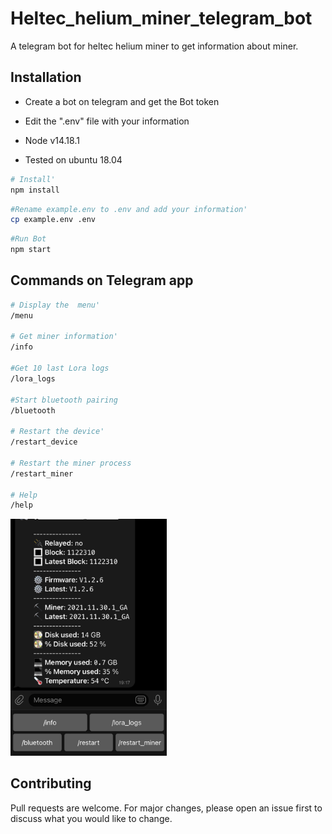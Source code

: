# Heltec_helium_miner_telegram_bot
A telegram bot for heltec helium miner to get information about miner.

## Installation
- Create a bot on telegram and get the Bot token
- Edit the ".env" file with your information

- Node v14.18.1
- Tested on ubuntu 18.04


```bash
# Install'
npm install 
```
```bash
#Rename example.env to .env and add your information'
cp example.env .env 
```


```bash
#Run Bot
npm start
```

## Commands on Telegram app

```bash
# Display the  menu'
/menu

# Get miner information'
/info

#Get 10 last Lora logs
/lora_logs

#Start bluetooth pairing
/bluetooth

# Restart the device'
/restart_device

# Restart the miner process
/restart_miner

# Help
/help
```


<img src="assets/image1.jpeg" width="250"/>



## Contributing
Pull requests are welcome. For major changes, please open an issue first to discuss what you would like to change.
